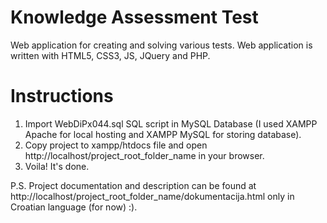 # Knowledge Assessment Test

Web application for creating and solving various tests. Web application is written with HTML5, CSS3, JS, JQuery and PHP.

# Instructions
 
1. Import WebDiPx044.sql SQL script in MySQL Database (I used XAMPP Apache for local hosting and XAMPP MySQL for storing database).
2. Copy project to xampp/htdocs file and open http://localhost/project_root_folder_name in your browser.
3. Voila! It's done.

P.S. Project documentation and description can be found at http://localhost/project_root_folder_name/dokumentacija.html only in Croatian language (for now) :).
